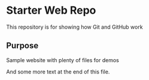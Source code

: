 # Starter Web Repo

This repository is for showing how Git and GitHub work

## Purpose

Sample website with plenty of files for demos

And some more text at the end of this file.